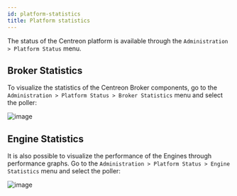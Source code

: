 ```yaml
---
id: platform-statistics
title: Platform statistics
---
```


The status of the Centreon platform is available through the `Administration >
Platform Status` menu.

## Broker Statistics

To visualize the statistics of the Centreon Broker components, go to the
`Administration > Platform Status > Broker Statistics` menu and select the
poller:

![image](../assets/adminstration/statistics-broker.png)

## Engine Statistics

It is also possible to visualize the performance of the Engines through
performance graphs. Go to the `Administration > Platform Status > Engine
Statistics` menu and select the poller:

![image](../assets/adminstration/statistics-engine.png)
